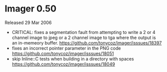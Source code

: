 # Imager 0.50

Released 29 Mar 2006

- CRITICAL: fixes a segmentation fault from attempting to write a 2 or 4 channel image to jpeg or a 2 channel image to tga where the output is an in-memeory buffer. https://github.com/tonycoz/imager/isssues/18397 
- fixes an incorrect pointer parameter in the PNG code https://github.com/tonycoz/imager/isssues/18051 
- skip Inline::C tests when building in a directory with spaces https://github.com/tonycoz/imager/isssues/18049